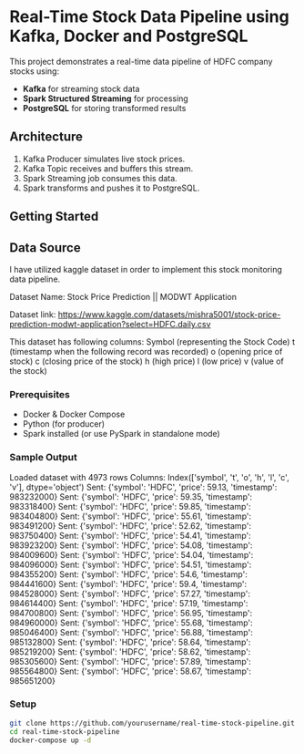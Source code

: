 # Real-Time Stock Data Pipeline using Kafka, Docker and PostgreSQL

This project demonstrates a real-time data pipeline of HDFC company stocks using:

- **Kafka** for streaming stock data
- **Spark Structured Streaming** for processing
- **PostgreSQL** for storing transformed results

## Architecture

1. Kafka Producer simulates live stock prices.
2. Kafka Topic receives and buffers this stream.
3. Spark Streaming job consumes this data.
4. Spark transforms and pushes it to PostgreSQL.

## Getting Started

## Data Source
I have utilized kaggle dataset in order to implement this stock monitoring data pipeline.

Dataset Name: Stock Price Prediction || MODWT Application

Dataset link: https://www.kaggle.com/datasets/mishra5001/stock-price-prediction-modwt-application?select=HDFC.daily.csv

This dataset has following columns:
Symbol (representing the Stock Code)
t (timestamp when the following record was recorded)
o (opening price of stock)
c (closing price of the stock)
h (high price)
l (low price)
v (value of the stock)

### Prerequisites

- Docker & Docker Compose
- Python (for producer)
- Spark installed (or use PySpark in standalone mode)

### Sample Output
Loaded dataset with 4973 rows
Columns: Index(['symbol', 't', 'o', 'h', 'l', 'c', 'v'], dtype='object')
Sent: {'symbol': 'HDFC', 'price': 59.13, 'timestamp': 983232000}
Sent: {'symbol': 'HDFC', 'price': 59.35, 'timestamp': 983318400}
Sent: {'symbol': 'HDFC', 'price': 59.85, 'timestamp': 983404800}
Sent: {'symbol': 'HDFC', 'price': 55.61, 'timestamp': 983491200}
Sent: {'symbol': 'HDFC', 'price': 52.62, 'timestamp': 983750400}
Sent: {'symbol': 'HDFC', 'price': 54.41, 'timestamp': 983923200}
Sent: {'symbol': 'HDFC', 'price': 54.08, 'timestamp': 984009600}
Sent: {'symbol': 'HDFC', 'price': 54.04, 'timestamp': 984096000}
Sent: {'symbol': 'HDFC', 'price': 54.51, 'timestamp': 984355200}
Sent: {'symbol': 'HDFC', 'price': 54.6, 'timestamp': 984441600}
Sent: {'symbol': 'HDFC', 'price': 59.4, 'timestamp': 984528000}
Sent: {'symbol': 'HDFC', 'price': 57.27, 'timestamp': 984614400}
Sent: {'symbol': 'HDFC', 'price': 57.19, 'timestamp': 984700800}
Sent: {'symbol': 'HDFC', 'price': 56.95, 'timestamp': 984960000}
Sent: {'symbol': 'HDFC', 'price': 55.68, 'timestamp': 985046400}
Sent: {'symbol': 'HDFC', 'price': 56.88, 'timestamp': 985132800}
Sent: {'symbol': 'HDFC', 'price': 58.64, 'timestamp': 985219200}
Sent: {'symbol': 'HDFC', 'price': 58.62, 'timestamp': 985305600}
Sent: {'symbol': 'HDFC', 'price': 57.89, 'timestamp': 985564800}
Sent: {'symbol': 'HDFC', 'price': 58.67, 'timestamp': 985651200}

### Setup

```bash
git clone https://github.com/yourusername/real-time-stock-pipeline.git
cd real-time-stock-pipeline
docker-compose up -d
